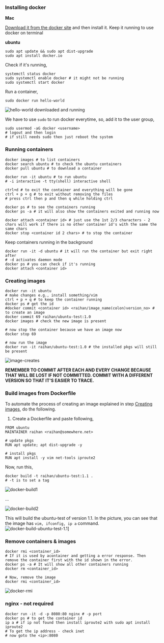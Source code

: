 ### Installing docker
**Mac**

[Download it from the docker site](https://www.docker.com/products/docker-desktop/) and then install it.
Keep it running to use docker on terminal

**ubuntu**
```
sudo apt update && sudo apt dist-upgrade
sudo apt install docker.io
```

Check if it's running,
```
systemctl status docker 
sudo systemctl enable docker # it might not be running
sudo systemctl start docker
```

Run a container,
```
sudo docker run hello-world
```
![hello-world downloaded and running](pictures/hello-world.png)

We have to use `sudo` to run docker everytime, so, add it to the user group,
```
sudo usermod -aG docker <username>
# logout and then login
# if still needs sudo then just reboot the system
```


### Running containers
```
docker images # to list containers
docker search ubuntu # to check the ubuntu containers
docker pull ubuntu # to download a container

docker run -it ubuntu # to run ubuntu 
# -i interactive -t tty(shell) interactive shell

ctrl+d # to exit the container and everything will be gone
ctrl + p + q # to exit without removing the files
# press ctrl then p and then q while holding ctrl

docker ps # to see the containers running
docker ps -a # it will also show the containers exited and running now

docker attach <container id> # just use the 1st 2/3 characters - 2 chars will work if there is no other container id's with the same the same chars
docker stop <container id 2 chars> # to stop the container
```

Keep containers running in the background
```
docker run -it -d ubuntu # it will run the container but exit right after
# -d activates daemon mode
docker ps # you can check if it's running
docker attach <container id> 
```

### Creating images
```
docker run -it ubuntu
# make changes e.g., install something/vim
ctrl + p + q # to keep the container running
docker ps # get the id
#docker commit <container id> <raihan/image_name(colon)version_no> # to create an image
docker commit 69 raihan/ubuntu-test:1.0
docker images # check the new image is present

# now stop the container because we have an image now
docker stop 69

# now run the image
docker run -it raihan/ubuntu-test:1.0 # the installed pkgs will still be present
```
![image-creates](pictures/creating-images.png)

**REMEMBER TO COMMIT AFTER EACH AND EVERY CHANGE BECAUSE THAT WILL BE LOST IF NOT COMMITTED. COMMIT WITH A DIFFERENT VERSION SO THAT IT'S EASIER TO TRACE.**

### Build images from Dockerfile
To automate the process of creating an image explained in step [Creating images](https://github.com/mdrahmed/cheatsheets/blob/main/docker/docker-init.md#creating-images), do the following.
1. Create a Dockerfile and paste following,
```
FROM ubuntu
MAINTAINER raihan <raihan@somewhere.net>

# update pkgs
RUN apt update; apt dist-upgrade -y

# install pkgs
RUN apt install -y vim net-tools iproute2
```
Now, run this,
```
docker build -t raihan/ubuntu-test:1.1 .
# -t is to set a tag
```

![docker-build1](pictures/docker-build1.png)

...

![docker-build2](pictures/docker-build2.png)

This will build the ubuntu-test of version 1.1. In the picture, you can see that the image has `vim, ifconfig, ip a` command. 
![docker-build-ubuntu-test-1.1](pictures/docker-build3.png)]

### Remove containers & images
```
docker rmi <container_id>
# If it is used by acontainer and getting a error response. Then remove the container first with the id shown in the error.
docker ps -a # It will show all other containers running
docker rm <container_id>

# Now, remove the image
docker rmi <container_id>
```
![docker-rmi](pictures/docker-rmi.png)

### nginx - not required
```
docker run -it -d -p 8080:80 nginx # -p port
docker ps # to get the container id
ip a # if ip not found then install iproute2 with sudo apt install iproute2 
# To get the ip address - check inet
# now goto the <ip>:8080
```

